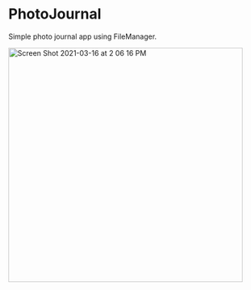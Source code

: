 # PhotoJournal

Simple photo journal app using FileManager.


<img width="464" alt="Screen Shot 2021-03-16 at 2 06 16 PM" src="https://user-images.githubusercontent.com/52180475/111358567-d98fe280-8660-11eb-8b50-38dd517a5c29.png">
